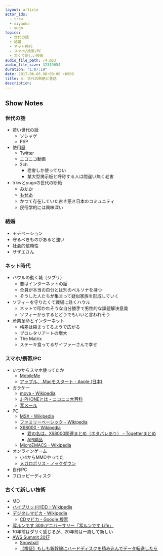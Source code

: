 ```yaml
---
layout: article
actor_ids:
  - trkw
  - miyaoka
  - yugo
topics:
  - 世代の話
  - 結婚
  - ネット時代
  - スマホ/携帯/PC
  - 古くて新しい技術
audio_file_path: /4.mp3
audio_file_size: 32319654
duration: "1:07:19"
date: 2017-06-06 00:00:00 +0900
title: 4. 世代の断絶と昔話
description:
---
```


## Show Notes

### 世代の話

- 若い世代の話
  - ソシャゲ
  - PSP
- 使用歴
  - Twitter
  - ニコニコ動画
  - 2ch
    - 老害しか使ってない
    - 某大型掲示板と呼称する人は間違い無く老害
- trkwとyugoの世代の断絶
  - [みかか](https://ja.wikipedia.org/wiki/%E3%81%BF%E3%81%8B%E3%81%8B)
  - [もせあ](http://dic.nicovideo.jp/a/mp3)
  - かつて存在していた古き悪き日本のコミュニティ
  - 民俗学的には興味深い

### 結婚

- モチベーション
- 守るべきものがあると強い
- 社会的信頼性
- サザエさん

### ネット時代

- ハウルの動く城（ジブリ）
  - 要はインターネットの話
  - 全員が本当の自分とは別のペルソナを持つ
  - そうした人たちが集まって疑似家族を形成していく
- ソフィーを守りたくて戦場に赴くハウル
  - ネットで叩かれそうな自分勝手で男性的な課題解決意識
  - ソフィーからするとどうでもいいと言われそう
- 産業革命とインターネット
  - 格差は縮まってるようで広がる
  - プロレタリアートの増大
  - The Matrix
  - ステーキ食ってるサイファーさんで幸せ

### スマホ/携帯/PC

- いつからスマホ使ってたか
  - [MobileMe](https://ja.wikipedia.org/wiki/MobileMe)
  - [アップル、.Macをスタート - Apple (日本)](https://www.apple.com/jp/newsroom/2002/07/17Apple-Launches-Mac/)
- ガラケー
  - [mova - Wikipedia](https://ja.wikipedia.org/wiki/Mova)
  - [J-PHONEとは - ニコニコ大百科](http://dic.nicovideo.jp/a/j-phone)
  - [写メール](https://ja.wikipedia.org/wiki/%E5%86%99%E3%83%A1%E3%83%BC%E3%83%AB)
- PC
  - [MSX - Wikipedia](https://ja.wikipedia.org/wiki/MSX)
  - [ファミリーベーシック - Wikipedia](https://ja.wikipedia.org/wiki/%E3%83%95%E3%82%A1%E3%83%9F%E3%83%AA%E3%83%BC%E3%83%99%E3%83%BC%E3%82%B7%E3%83%83%E3%82%AF)
  - [X68000 - Wikipedia](https://ja.wikipedia.org/wiki/X68000)
    - [君の名は。X68000関連まとめ（ネタバレあり） - Togetterまとめ](https://togetter.com/li/1018522)
    - [API納品](http://tiqav.com/5He)
  - [MicroEMACS - Wikipedia](https://en.wikipedia.org/wiki/MicroEMACS)
- オンラインゲーム
  - 小4からMMOやってた
  - [メガロポリス・ノックダウン](http://comic-walker.com/contents/detail/KDCW_MF00000023010000_68/)
- 自作PC
- フロッピーディスク

### 古くて新しい技術

- MO
- [ハイブリッドHDD - Wikipedia](https://ja.wikipedia.org/wiki/%E3%83%8F%E3%82%A4%E3%83%96%E3%83%AA%E3%83%83%E3%83%89HDD)
- [デジタルマビカ - Wikipedia](https://ja.wikipedia.org/wiki/%E3%83%87%E3%82%B8%E3%82%BF%E3%83%AB%E3%83%9E%E3%83%93%E3%82%AB)
  - [CDマビカ - Google 検索](https://www.google.co.jp/search?q=CD%E3%83%9E%E3%83%93%E3%82%AB&tbm=isch)
- [写ルンです 30thアニバーサリー「写ルンです Life」](http://fujifilm.jp/personal/filmandcamera/utsurundesu/promotion/lf30/anniv/history.html)
- 10年前はダサく感じるが、20年前は一周して新しい
- [AWS Summit 2017](http://www.awssummit.tokyo/)
  - [Snowball](https://techcrunch.com/2015/10/07/amazon-launches-snowball-a-rugged-storage-appliance-for-importing-data-to-aws-by-fedex/)
  - [【検証】もしも新幹線にハードディスクを積み込んでデータ転送したら](https://twitter.com/i/moments/838016251741888513)
